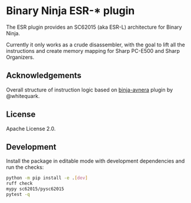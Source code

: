 # Binary Ninja ESR-* plugin

The ESR plugin provides an SC62015 (aka ESR-L) architecture for Binary Ninja.

Currently it only works as a crude disassembler, with the goal to lift all the
instructions and create memory mapping for Sharp PC-E500 and Sharp Organizers.

## Acknowledgements

Overall structure of instruction logic based on
[binja-avnera](https://github.com/whitequark/binja-avnera) plugin by
@whitequark.

## License

Apache License 2.0.

## Development

Install the package in editable mode with development dependencies and run the
checks:

```bash
python -m pip install -e .[dev]
ruff check
mypy sc62015/pysc62015
pytest -q
```

